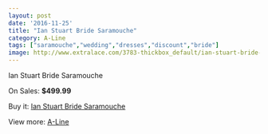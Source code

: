 ```yaml
---
layout: post
date: '2016-11-25'
title: "Ian Stuart Bride Saramouche"
category: A-Line
tags: ["saramouche","wedding","dresses","discount","bride"]
image: http://www.extralace.com/3783-thickbox_default/ian-stuart-bride-saramouche.jpg
---
```

Ian Stuart Bride Saramouche

On Sales: **$499.99**
<a href="https://www.extralace.com/a-line/1782-ian-stuart-bride-saramouche.html"><amp-img layout="responsive" width="600" height="600" src="//www.extralace.com/3783-thickbox_default/ian-stuart-bride-saramouche.jpg" alt="Ian Stuart Bride Saramouche 0" /></a>

Buy it: [Ian Stuart Bride Saramouche](https://www.extralace.com/a-line/1782-ian-stuart-bride-saramouche.html "Ian Stuart Bride Saramouche")

View more: [A-Line](https://www.extralace.com/2-a-line "A-Line")